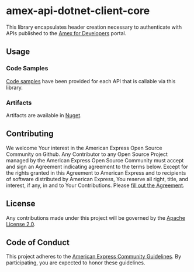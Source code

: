 # amex-api-dotnet-client-core

This library encapsulates header creation necessary to authenticate with APIs published to the [Amex for Developers](https://developer.americanexpress.com) portal.

## Usage

### Code Samples
[Code samples](samples) have been provided for each API that is callable via this library.

### Artifacts
Artifacts are available in [Nuget](https://nuget.org).

## Contributing
We welcome Your interest in the American Express Open Source Community on Github. Any Contributor to any Open Source Project managed by the American Express Open Source Community must accept and sign an Agreement indicating agreement to the terms below. Except for the rights granted in this Agreement to American Express and to recipients of software distributed by American Express, You reserve all right, title, and interest, if any, in and to Your Contributions. Please [fill out the Agreement](http://goo.gl/forms/mIHWH1Dcuy).

## License
Any contributions made under this project will be governed by the [Apache License 2.0](https://github.com/americanexpress/amex-api-dotnet-client-core/blob/master/LICENSE.txt).

## Code of Conduct
This project adheres to the [American Express Community Guidelines](https://github.com/americanexpress/amex-api-dotnet-client-core/wiki/Code-of-Conduct). By participating, you are expected to honor these guidelines.